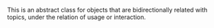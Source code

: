 This is an abstract class for objects that are bidirectionally related with topics, under the relation of usage or interaction.